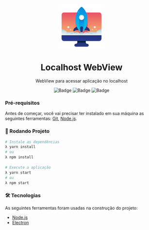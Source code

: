 <div align="center">
<img src="./icon.png" width="150">

<h1 >Localhost WebView</h1>

<p>WebView para acessar aplicação no localhost</p>

![Badge](https://img.shields.io/static/v1?label=License&message=MIT&color=0058dd&style=for-the-badge)
![Badge](https://img.shields.io/github/last-commit/kevind3v/localhost-webview?color=0058dd&style=for-the-badge)
![Badge](https://img.shields.io/github/package-json/v/kevind3v/localhost-webview?color=0058dd&style=for-the-badge)

</div>

### Pré-requisitos

Antes de começar, você vai precisar ter instalado em sua máquina as seguintes ferramentas:
[Git](https://git-scm.com), [Node.js](https://nodejs.org/en/). 

### 🎲 Rodando Projeto

```zsh
# Instale as dependências
λ yarn install
# ou
λ npm install

# Execute a aplicação
λ yarn start
# ou
λ npm start
```

### 🛠 Tecnologias

As seguintes ferramentas foram usadas na construção do projeto:

- [Node.js](https://nodejs.org/en/)
- [Electron](https://www.electronjs.org/)